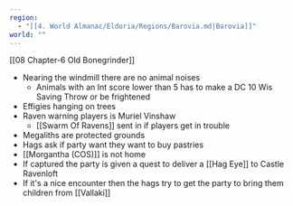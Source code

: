 ```yaml
---
region:
  - "[[4. World Almanac/Eldoria/Regions/Barovia.md|Barovia]]"
world: ""
---
```

[[08 Chapter-6 Old Bonegrinder]]
- Nearing the windmill there are no animal noises
	- Animals with an Int score lower than 5 has to make a DC 10 Wis Saving Throw or be frightened
- Effigies hanging on trees
- Raven warning players is Muriel Vinshaw 
	- [[Swarm Of Ravens]] sent in if players get in trouble
- Megaliths are protected grounds
- Hags ask if party want they want to buy pastries
- [[Morgantha (COS)]] is not home
- If captured the party is given a quest to deliver a [[Hag Eye]] to Castle Ravenloft
- If it's a nice encounter then the hags try to get the party to bring them children from [[Vallaki]] 